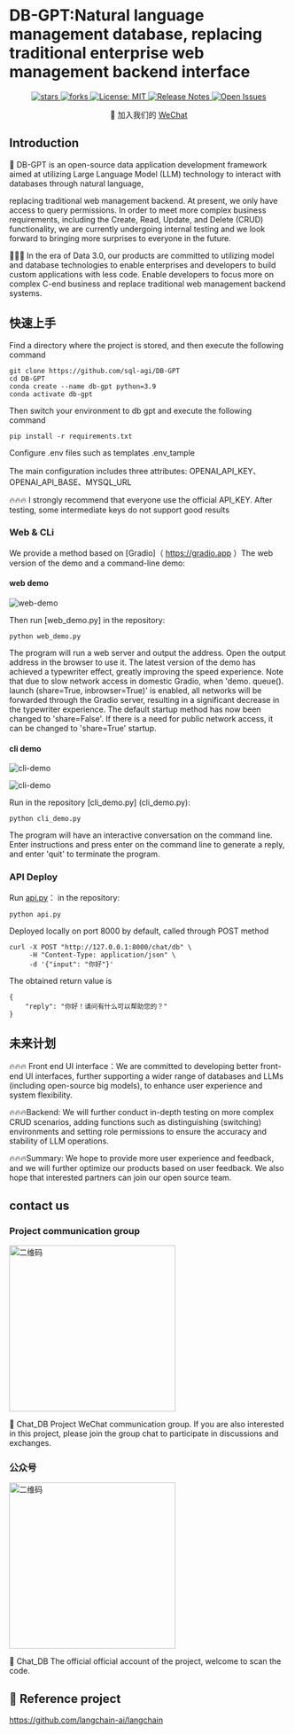 # DB-GPT:Natural language management database, replacing traditional enterprise web management backend interface


<div align="center">
  <p>
    <a href="https://github.com/sql-agi/DB-GPT">
        <img alt="stars" src="https://img.shields.io/github/stars/sql-agi" />
    </a>
    <a href="https://github.com/sql-agi/DB-GPT">
        <img alt="forks" src="https://img.shields.io/github/forks/sql-agi/db-gpt" />
    </a>
    <a href="https://opensource.org/licenses/MIT">
      <img alt="License: MIT" src="https://img.shields.io/github/license/sql-agi/db-gpt" />
    </a>
     <a href="https://github.com/sql-agi/DB-GPT/releases">
      <img alt="Release Notes" src="https://img.shields.io/github/v/release/sql-agi/DB-GPT" />
    </a>
    <a href="https://github.com/sql-agi/DB-GPT/issues">
      <img alt="Open Issues" src="https://img.shields.io/github/issues-raw/sql-agi/DB-GPT" />
    </a>
  </p>
 👋 加入我们的 <a href="img/WECHAT.md" target="_blank">WeChat</a>
</div>

## Introduction
🤖 DB-GPT is an open-source data application development framework aimed at utilizing Large Language Model (LLM) technology to interact with databases through natural language, 

replacing traditional web management backend. At present, we only have access to query permissions. In order to meet more complex business requirements, including the Create, Read, Update, and Delete (CRUD) functionality, we are currently undergoing internal testing and we look forward to bringing more surprises to everyone in the future.

🚀🚀🚀 In the era of Data 3.0, our products are committed to utilizing model and database technologies to enable enterprises and developers to build custom applications with less code. Enable developers to focus more on complex C-end business and replace traditional web management backend systems.

## 快速上手
Find a directory where the project is stored, and then execute the following command
```shell
git clone https://github.com/sql-agi/DB-GPT
cd DB-GPT
conda create --name db-gpt python=3.9
conda activate db-gpt
```
Then switch your environment to db gpt and execute the following command
```shell
pip install -r requirements.txt
```

Configure .env files such as templates .env_tample

The main configuration includes three attributes: OPENAI_API_KEY、OPENAI_API_BASE、MYSQL_URL

🔥🔥🔥 I strongly recommend that everyone use the official API_KEY. After testing, some intermediate keys do not support good results

### Web & CLi
We provide a method based on [Gradio]（ https://gradio.app ）The web version of the demo and a command-line demo:

#### web demo
![web-demo](img/web.jpg)

Then run [web_demo.py] in the repository:

```shell
python web_demo.py
```

The program will run a web server and output the address. Open the output address in the browser to use it. The latest version of the demo has achieved a typewriter effect, greatly improving the speed experience. Note that due to slow network access in domestic Gradio, when 'demo. queue(). launch (share=True, inbrowser=True)' is enabled, all networks will be forwarded through the Gradio server, resulting in a significant decrease in the typewriter experience. The default startup method has now been changed to 'share=False'. If there is a need for public network access, it can be changed to 'share=True' startup.

#### cli demo
![cli-demo](img/cli_01.jpg)

![cli-demo](img/cli_02.jpg)

Run in the repository [cli_demo.py] (cli_demo.py):

```shell
python cli_demo.py
```

The program will have an interactive conversation on the command line. Enter instructions and press enter on the command line to generate a reply, and enter 'quit' to terminate the program.

### API Deploy

Run [api.py](api.py)： in the repository:

```shell
python api.py
```
Deployed locally on port 8000 by default, called through POST method

```shell
curl -X POST "http://127.0.0.1:8000/chat/db" \
     -H "Content-Type: application/json" \
     -d '{"input": "你好"}'
```
The obtained return value is

```shell
{
    "reply": "你好！请问有什么可以帮助您的？"
}
```

## 未来计划
🔥🔥🔥 Front end UI interface：We are committed to developing better front-end UI interfaces, further supporting a wider range of databases and LLMs (including open-source big models), to enhance user experience and system flexibility.

🔥🔥🔥Backend: We will further conduct in-depth testing on more complex CRUD scenarios, adding functions such as distinguishing (switching) environments and setting role permissions to ensure the accuracy and stability of LLM operations.

🔥🔥🔥Summary: We hope to provide more user experience and feedback, and we will further optimize our products based on user feedback. We also hope that interested partners can join our open source team.

## contact us

### Project communication group

<img src="img/qr_code_wechat.jpg" alt="二维码" width="300" />

🎉 Chat_DB Project WeChat communication group. If you are also interested in this project, please join the group chat to participate in discussions and exchanges.

### 公众号

<img src="img/qr_code_account.jpg" alt="二维码" width="300" />

🎉 Chat_DB The official official account of the project, welcome to scan the code.

## 🤗 Reference project
https://github.com/langchain-ai/langchain